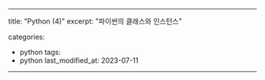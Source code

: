 
---
title: "Python (4)"
excerpt: "파이썬의 클래스와 인스턴스"

categories:
  - python
tags:
  - python
last_modified_at: 2023-07-11
---



